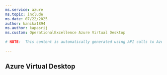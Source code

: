 ```yaml
---
ms.service: azure
ms.topic: include
ms.date: 07/22/2025
author: kanika1894
ms.author: kapasrij
ms.custom: OperationalExcellence Azure Virtual Desktop
  
# NOTE:  This content is automatically generated using API calls to Azure. Any edits made on these files will be overwritten in the next run of the script. 
  
---
```

  
## Azure Virtual Desktop

<!--articleBody-->
